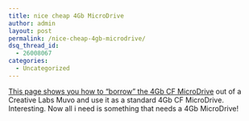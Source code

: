 ```yaml
---
title: nice cheap 4Gb MicroDrive
author: admin
layout: post
permalink: /nice-cheap-4gb-microdrive/
dsq_thread_id:
  - 26008067
categories:
  - Uncategorized
---
```

[This page shows you how to &#8220;borrow&#8221; the 4Gb CF MicroDrive][1] out of a Creative Labs Muvo and use it as a standard 4Gb CF MicroDrive. Interesting. Now all i need is something that needs a 4Gb MicroDrive!

 [1]: http://www.andymack.com/mylog/pivot/entry.php?uid=standard-868